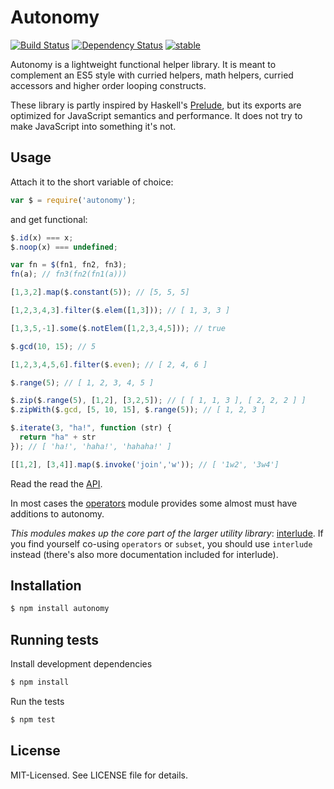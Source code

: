 # Autonomy
[![Build Status](https://secure.travis-ci.org/clux/autonomy.png)](http://travis-ci.org/clux/autonomy)
[![Dependency Status](https://david-dm.org/clux/autonomy.png)](https://david-dm.org/clux/autonomy)
[![stable](http://hughsk.github.io/stability-badges/dist/stable.svg)](http://nodejs.org/api/documentation.html#documentation_stability_index)

Autonomy is a lightweight functional helper library. It is meant to complement an ES5 style with curried helpers, math helpers, curried accessors and higher order looping constructs.

These library is partly inspired by Haskell's [Prelude](http://www.haskell.org/ghc/docs/latest/html/libraries/base/Prelude.html), but its exports are optimized for JavaScript semantics and performance. It does not try to make JavaScript into something it's not.

## Usage
Attach it to the short variable of choice:

```js
var $ = require('autonomy');
```

and get functional:

```javascript
$.id(x) === x;
$.noop(x) === undefined;

var fn = $(fn1, fn2, fn3);
fn(a); // fn3(fn2(fn1(a)))

[1,3,2].map($.constant(5)); // [5, 5, 5]

[1,2,3,4,3].filter($.elem([1,3])); // [ 1, 3, 3 ]

[1,3,5,-1].some($.notElem([1,2,3,4,5])); // true

$.gcd(10, 15); // 5

[1,2,3,4,5,6].filter($.even); // [ 2, 4, 6 ]

$.range(5); // [ 1, 2, 3, 4, 5 ]

$.zip($.range(5), [1,2], [3,2,5]); // [ [ 1, 1, 3 ], [ 2, 2, 2 ] ]
$.zipWith($.gcd, [5, 10, 15], $.range(5)); // [ 1, 2, 3 ]

$.iterate(3, "ha!", function (str) {
  return "ha" + str
}); // [ 'ha!', 'haha!', 'hahaha!' ]

[[1,2], [3,4]].map($.invoke('join','w')); // [ '1w2', '3w4']
```

Read the read the [API](https://github.com/clux/autonomy/blob/master/api.md).

In most cases the [operators](https://github.com/clux/operators) module provides some almost must have additions to autonomy.

*This modules makes up the core part of the larger utility library*: [interlude](https://github.com/clux/interlude). If you find yourself co-using `operators` or `subset`, you should use `interlude` instead (there's also more documentation included for interlude).

## Installation

```bash
$ npm install autonomy
```

## Running tests
Install development dependencies

```bash
$ npm install
```

Run the tests

```bash
$ npm test
```

## License
MIT-Licensed. See LICENSE file for details.
